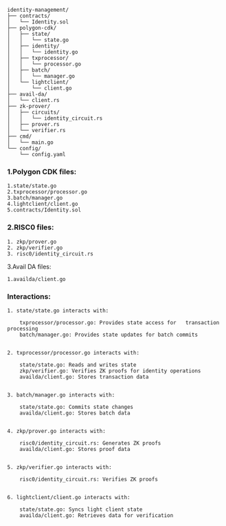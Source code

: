 ```
identity-management/
├── contracts/
│   └── Identity.sol
├── polygon-cdk/
│   ├── state/
│   │   └── state.go
│   ├── identity/
│   │   └── identity.go
│   ├── txprocessor/
│   │   └── processor.go
│   ├── batch/
│   │   └── manager.go
│   └── lightclient/
│       └── client.go
├── avail-da/
│   └── client.rs
├── zk-prover/
│   ├── circuits/
│   │   └── identity_circuit.rs
│   ├── prover.rs
│   └── verifier.rs
├── cmd/
│   └── main.go
└── config/
    └── config.yaml
```



### 1.Polygon CDK files:

    1.state/state.go
    2.txprocessor/processor.go
    3.batch/manager.go
    4.lightclient/client.go
    5.contracts/Identity.sol


### 2.RISC0 files:

    1. zkp/prover.go
    2. zkp/verifier.go
    3. risc0/identity_circuit.rs


3.Avail DA files:

    1.availda/client.go

### Interactions:

    1. state/state.go interacts with:

        txprocessor/processor.go: Provides state access for   transaction processing
        batch/manager.go: Provides state updates for batch commits


    2. txprocessor/processor.go interacts with:

        state/state.go: Reads and writes state
        zkp/verifier.go: Verifies ZK proofs for identity operations
        availda/client.go: Stores transaction data


    3. batch/manager.go interacts with:

        state/state.go: Commits state changes
        availda/client.go: Stores batch data


    4. zkp/prover.go interacts with:

        risc0/identity_circuit.rs: Generates ZK proofs
        availda/client.go: Stores proof data


    5. zkp/verifier.go interacts with:

        risc0/identity_circuit.rs: Verifies ZK proofs


    6. lightclient/client.go interacts with:

        state/state.go: Syncs light client state
        availda/client.go: Retrieves data for verification
